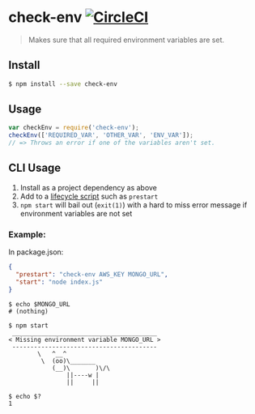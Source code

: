 # check-env [![CircleCI](https://circleci.com/gh/ekmartin/check-env.svg?style=svg)](https://circleci.com/gh/ekmartin/check-env)

> Makes sure that all required environment variables are set. 


## Install

```sh
$ npm install --save check-env
```


## Usage

```js
var checkEnv = require('check-env');
checkEnv(['REQUIRED_VAR', 'OTHER_VAR', 'ENV_VAR']);
// => Throws an error if one of the variables aren't set.
```

## CLI Usage

1. Install as a project dependency as above
2. Add to a [lifecycle script](https://docs.npmjs.com/misc/scripts) such as
   `prestart`
3. `npm start` will bail out (`exit(1)`) with a hard to miss error message if environment variables are not set

### Example:

In package.json:

```json
{
  "prestart": "check-env AWS_KEY MONGO_URL",
  "start": "node index.js"
}
```


```
$ echo $MONGO_URL
# (nothing)

$ npm start
 ________________________________________
< Missing environment variable MONGO_URL >
 ----------------------------------------
        \   ^__^
         \  (oo)\_______
            (__)\       )\/\
                ||----w |
                ||     ||

$ echo $?
1
```

